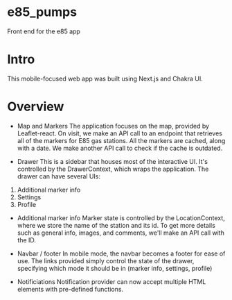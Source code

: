 # e85_pumps
Front end for the e85 app

# Intro
This mobile-focused web app was built using Next.js and Chakra UI.

# Overview
- Map and Markers
The application focuses on the map, provided by Leaflet-react. 
On visit, we make an API call to an endpoint that retrieves all of the markers for E85 gas stations.
All the markers are cached, along with a date. We make another API call to check if the cache is outdated.

- Drawer
This is a sidebar that houses most of the interactive UI. It's controlled by the DrawerContext, which wraps the application.
The drawer can have several UIs:
1. Additional marker info
2. Settings
3. Profile

- Additional marker info
Marker state is controlled by the LocationContext, where we store the name of the station and its id.
To get more details such as general info, images, and comments, we'll make an API call with the ID.

- Navbar / footer
In mobile mode, the navbar becomes a footer for ease of use. The links provided simply control the state of the drawer, specifying which mode it should be in (marker info, settings, profile)

- Notificiations
Notification provider can now accept multiple HTML elements with pre-defined functions.